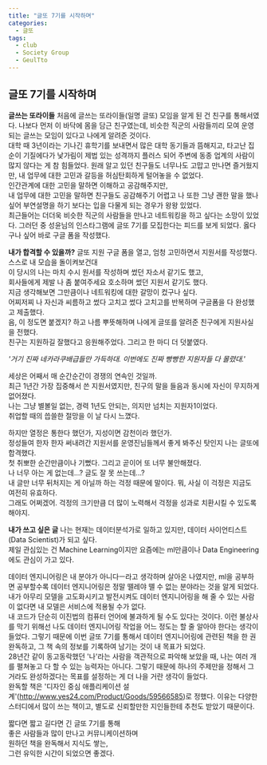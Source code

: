 ```yaml
---
title: "글또 7기를 시작하며"
categories:
  - 글또
tags:
  - club
  - Society Group
  - GeulTto
---
```


## 글또 7기를 시작하며

**글쓰는 또라이들** 
처음에 글쓰는 또라이들(일명 글또) 모임을 알게 된 건 친구를 통해서였다. 나보다 먼저 이 바닥에 몸을 담근 친구였는데, 비슷한 직군의 사람들끼리 모여 운영되는 글쓰는 모임이 있다고 나에게 알려준 것이다.  
대학 때 3년이라는 기나긴 휴학기를 보내면서 많은 대학 동기들과 뜸해지고, 타고난 집순이 기질에다가 낯가림이 제법 있는 성격까지 플러스 되어 주변에 동종 업계의 사람이 많지 않다는 게 참 힘들었다. 원래 알고 있던 친구들도 너무나도 고맙고 만나면 즐거웠지만, 내 업무에 대한 고민과 갈등을 허심탄회하게 털어놓을 수 없었다.  
인간관계에 대한 고민을 말하면 이해하고 공감해주지만,  
내 업무에 대한 고민을 말하면 친구들도 공감해주기 어렵고 나 또한 그냥 괜한 말을 했나 싶어 부연설명을 하기 보다는 입을 다물게 되는 경우가 왕왕 있었다.  
최근들어는 더더욱 비슷한 직군의 사람들을 만나고 네트워킹을 하고 싶다는 소망이 있었다. 그러던 중 성윤님의 인스타그램에 글또 7기를 모집한다는 피드를 보게 되었다. 옳다구나 싶어 바로 구글 폼을 작성했다.
  
   
  
  
**내가 합격할 수 있을까?**
글또 지원 구글 폼을 열고, 엄청 고민하면서 지원서를 작성했다.  
스스로 내 모습을 돌이켜보건대  
이 당시의 나는 마치 수시 원서를 작성하며 썼던 자소서 같기도 했고,  
회사들에게 제발 나 좀 붙여주세요 호소하며 썼던 지원서 같기도 했다.  
지금 생각해보면 그만큼이나 네트워킹에 대한 갈망이 컸구나 싶다.  
어찌저찌 나 자신과 씨름하고 썼다 고치고 썼다 고치고를 반복하며 구글폼을 다 완성했고 제출했다.  
음, 이 정도면 붙겠지? 하고 나름 뿌뜻해하며 나에게 글또를 알려준 친구에게 지원사실을 전했다.  
친구는 지원하길 잘했다고 응원해주었다. 그리고 한 마디 더 덧붙였다.  
  
*'거기 진짜 네카라쿠배급들만 가득하대. 이번에도 진짜 빵빵한 지원자들 다 몰렸대.'*  
  
세상은 어째서 매 순간순간이 경쟁의 연속인 것일까.  
최근 1년간 가장 집중해서 쓴 지원서였지만, 친구의 말을 들음과 동시에 자신이 무지하게 없어졌다.  
나는 그냥 별볼일 없는, 경력 1년도 안되는, 의지만 넘치는 지원자1이었다.  
취업할 때의 씁쓸한 절망을 이 날 다시 느꼈다.  

하지만 열정은 통한다 했던가, 지성이면 감천이라 했던가.  
정성들여 한자 한자 써내려간 지원서를 운영진님들께서 좋게 봐주신 탓인지 나는 글또에 합격했다.  
첫 취뽀한 순간만큼이나 기뻤다. 
그리고 곧이어 또 너무 불안해졌다.  
나 너무 아는 게 없는데...? 글도 잘 못 쓰는데...?  
내 글만 너무 뒤처지는 게 아닐까 하는 걱정 때문에 말이다. 뭐, 사실 이 걱정은 지금도 여전히 유효하다.  
그래도 어쩌겠어. 걱정의 크기만큼 더 많이 노력해서 걱정을 성과로 치환시킬 수 있도록 해야지.  


  
  
**내가 쓰고 싶은 글**
나는 현재는 데이터분석가로 일하고 있지만, 데이터 사이언티스트(Data Scientist)가 되고 싶다.  
제일 관심있는 건 Machine Learning이지만 요즘에는 ml만큼이나 Data Engineering에도 관심이 가고 있다.  
  
데이터 엔지니어링은 내 분야가 아니다ㅡ라고 생각하며 살아온 나였지만, ml을 공부하면 공부할수록 데이터 엔지니어링은 정말 뗄레야 뗄 수 없는 분야라는 것을 알게 되었다.  
내가 아무리 모델을 고도화시키고 발전시켜도 데이터 엔지니어링을 해 줄 수 있는 사람이 없다면 내 모델은 서비스에 적용될 수가 없다.  
내 코드가 단순히 이진법의 컴퓨터 언어에 불과하게 될 수도 있다는 것이다. 이런 불상사를 막기 위해선 나도 데이터 엔지니어링 작업을 어느 정도는 할 줄 알아야 한다는 생각이 들었다. 그렇기 때문에 이번 글또 7기를 통해서 데이터 엔지니어링에 관련된 책을 한 권 완독하고, 그 책 속의 정보를 기록하여 남기는 것이 내 목표가 되었다.  
28년간 같이 동고동락했던 '나'라는 사람을 객관적으로 파악해 보았을 때, 나는 여러 개를 펼쳐놓고 다 할 수 있는 능력자는 아니다. 그렇기 때문에 하나의 주제만을 정해서 그거라도 완성하겠다는 목표를 설정하는 게 더 나을 거란 생각이 들었다.  
완독할 책은 '디자인 중심 애플리케이션 설계'(http://www.yes24.com/Product/Goods/59566585)로 정했다. 이유는 다양한 스터디에서 많이 쓰는 책이고, 별도로 신뢰할만한 지인들한테 추천도 받았기 때문이다.  
  
  
짧다면 짧고 길다면 긴 글또 7기를 통해  
좋은 사람들과 많이 만나고 커뮤니케이션하며  
원하던 책을 완독해서 지식도 쌓는,  
그런 유익한 시간이 되었으면 좋겠다.